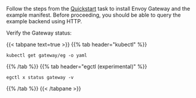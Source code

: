 ---
---

Follow the steps from the [Quickstart](../tasks/quickstart) task to install Envoy Gateway and the example manifest.
Before proceeding, you should be able to query the example backend using HTTP.

Verify the Gateway status:

{{< tabpane text=true >}}
{{% tab header="kubectl" %}}

```shell
kubectl get gateway/eg -o yaml
```

{{% /tab %}}
{{% tab header="egctl (experimental)" %}}

```shell
egctl x status gateway -v
```

{{% /tab %}}
{{< /tabpane >}}
